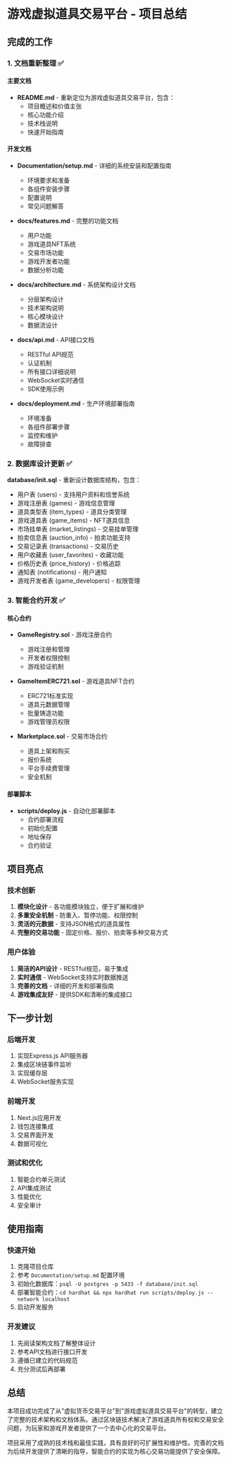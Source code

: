# 游戏虚拟道具交易平台 - 项目总结

## 完成的工作

### 1. 文档重新整理 ✅

#### 主要文档
- **README.md** - 重新定位为游戏虚拟道具交易平台，包含：
  - 项目概述和价值主张
  - 核心功能介绍
  - 技术栈说明
  - 快速开始指南

#### 开发文档
- **Documentation/setup.md** - 详细的系统安装和配置指南
  - 环境要求和准备
  - 各组件安装步骤
  - 配置说明
  - 常见问题解答

- **docs/features.md** - 完整的功能文档
  - 用户功能
  - 游戏道具NFT系统
  - 交易市场功能
  - 游戏开发者功能
  - 数据分析功能

- **docs/architecture.md** - 系统架构设计文档
  - 分层架构设计
  - 技术架构说明
  - 核心模块设计
  - 数据流设计

- **docs/api.md** - API接口文档
  - RESTful API规范
  - 认证机制
  - 所有接口详细说明
  - WebSocket实时通信
  - SDK使用示例

- **docs/deployment.md** - 生产环境部署指南
  - 环境准备
  - 各组件部署步骤
  - 监控和维护
  - 故障排查

### 2. 数据库设计更新 ✅

**database/init.sql** - 重新设计数据库结构，包含：
- 用户表 (users) - 支持用户资料和信誉系统
- 游戏注册表 (games) - 游戏信息管理
- 道具类型表 (item_types) - 道具分类管理
- 游戏道具表 (game_items) - NFT道具信息
- 市场挂单表 (market_listings) - 交易挂单管理
- 拍卖信息表 (auction_info) - 拍卖功能支持
- 交易记录表 (transactions) - 交易历史
- 用户收藏表 (user_favorites) - 收藏功能
- 价格历史表 (price_history) - 价格追踪
- 通知表 (notifications) - 用户通知
- 游戏开发者表 (game_developers) - 权限管理

### 3. 智能合约开发 ✅

#### 核心合约
- **GameRegistry.sol** - 游戏注册合约
  - 游戏注册和管理
  - 开发者权限控制
  - 游戏验证机制

- **GameItemERC721.sol** - 游戏道具NFT合约
  - ERC721标准实现
  - 道具元数据管理
  - 批量铸造功能
  - 游戏管理员权限

- **Marketplace.sol** - 交易市场合约
  - 道具上架和购买
  - 报价系统
  - 平台手续费管理
  - 安全机制

#### 部署脚本
- **scripts/deploy.js** - 自动化部署脚本
  - 合约部署流程
  - 初始化配置
  - 地址保存
  - 合约验证

## 项目亮点

### 技术创新
1. **模块化设计** - 各功能模块独立，便于扩展和维护
2. **多重安全机制** - 防重入、暂停功能、权限控制
3. **灵活的元数据** - 支持JSON格式的道具属性
4. **完整的交易功能** - 固定价格、报价、拍卖等多种交易方式

### 用户体验
1. **简洁的API设计** - RESTful规范，易于集成
2. **实时通信** - WebSocket支持实时数据推送
3. **完善的文档** - 详细的开发和部署指南
4. **游戏集成友好** - 提供SDK和清晰的集成接口

## 下一步计划

### 后端开发
1. 实现Express.js API服务器
2. 集成区块链事件监听
3. 实现缓存层
4. WebSocket服务实现

### 前端开发
1. Next.js应用开发
2. 钱包连接集成
3. 交易界面开发
4. 数据可视化

### 测试和优化
1. 智能合约单元测试
2. API集成测试
3. 性能优化
4. 安全审计

## 使用指南

### 快速开始
1. 克隆项目仓库
2. 参考 `Documentation/setup.md` 配置环境
3. 初始化数据库：`psql -U postgres -p 5433 -f database/init.sql`
4. 部署智能合约：`cd hardhat && npx hardhat run scripts/deploy.js --network localhost`
5. 启动开发服务

### 开发建议
1. 先阅读架构文档了解整体设计
2. 参考API文档进行接口开发
3. 遵循已建立的代码规范
4. 充分测试后再部署

## 总结

本项目成功完成了从"虚拟货币交易平台"到"游戏虚拟道具交易平台"的转型，建立了完整的技术架构和文档体系。通过区块链技术解决了游戏道具所有权和交易安全问题，为玩家和游戏开发者提供了一个去中心化的交易平台。

项目采用了成熟的技术栈和最佳实践，具有良好的可扩展性和维护性。完善的文档为后续开发提供了清晰的指导，智能合约的实现为核心交易功能提供了安全保障。 